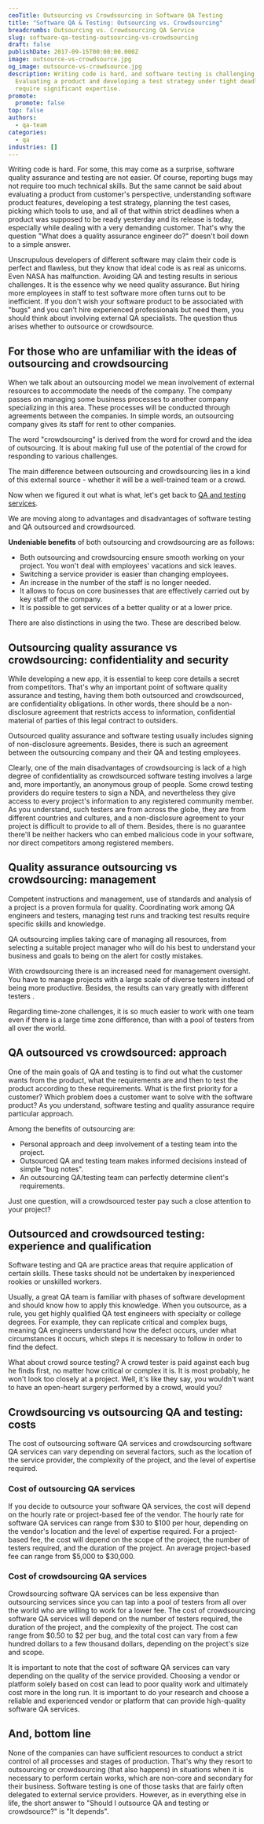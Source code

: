 ```yaml
---
ceoTitle: Outsourcing vs Crowdsourcing in Software QA Testing
title: "Software QA & Testing: Outsourcing vs. Crowdsourcing"
breadcrumbs: Outsourcing vs. Crowdsourcing QA Service
slug: software-qa-testing-outsourcing-vs-crowdsourcing
draft: false
publishDate: 2017-09-15T00:00:00.000Z
image: outsource-vs-crowdsource.jpg
og_image: outsource-vs-crowdsource.jpg
description: Writing code is hard, and software testing is challenging.
  Evaluating a product and developing a test strategy under tight deadlines
  require significant expertise.
promote:
  promote: false
top: false
authors:
  - qa-team
categories:
  - qa
industries: []
---
```

Writing code is hard. For some, this may come as a surprise, software quality assurance and testing are not easier. Of course, reporting bugs may not require too much technical skills. But the same cannot be said about evaluating a product from customer's perspective, understanding software product features, developing a test strategy, planning the test cases, picking which tools to use, and all of that within strict deadlines when a product was supposed to be ready yesterday and its release is today, especially while dealing with a very demanding customer. That's why the question "What does a quality assurance engineer do?" doesn't boil down to a simple answer.

Unscrupulous developers of different software may claim their code is perfect and flawless, but they know that ideal code is as real as unicorns. Even NASA has malfunction. Avoiding QA and testing results in serious challenges. It is the essence why we need quality assurance. But hiring more employees in staff to test software more often turns out to be inefficient. If you don't wish your software product to be associated with "bugs" and you can't hire experienced professionals but need them, you should think about involving external QA specialists. The question thus arises whether to outsource or crowdsource.

## For those who are unfamiliar with the ideas of outsourcing and crowdsourcing

When we talk about an outsourcing model we mean involvement of external resources to accommodate the needs of the company. The company passes on managing some business processes to another company specializing in this area. These processes will be conducted through agreements between the companies. In simple words, an outsourcing company gives its staff for rent to other companies.

The word "crowdsourcing" is derived from the word for crowd and the idea of outsourcing. It is about making full use of the potential of the crowd for responding to various challenges.

The main difference between outsourcing and crowdsourcing lies in a kind of this external source - whether it will be a well-trained team or a crowd.

Now when we figured it out what is what, let's get back to [QA and testing services](https://anadea.info/services/quality-assurance).

We are moving along to advantages and disadvantages of software testing and QA outsourced and crowdsourced.

**Undeniable benefits** of both outsourcing and crowdsourcing are as follows:
* Both outsourcing and crowdsourcing ensure smooth working on your project. You won't deal with employees' vacations and sick leaves.
* Switching a service provider is easier than changing employees.
* An increase in the number of the staff is no longer needed.
* It allows to focus on core businesses that are effectively carried out by key staff of the company.
* It is possible to get services of a better quality or at a lower price.

There are also distinctions in using the two. These are described below.

## Outsourcing quality assurance vs crowdsourcing: confidentiality and security

While developing a new app, it is essential to keep core details a secret from competitors. That's why an important point of software quality assurance and testing, having them both outsourced and crowdsourced, are confidentiality obligations. In other words, there should be a non-disclosure agreement that restricts access to information, confidential material of parties of this legal contract to outsiders.

Outsourced quality assurance and software testing usually includes signing of non-disclosure agreements. Besides, there is such an agreement between the outsourcing company and their QA and testing employees.

Clearly, one of the main disadvantages of crowdsourcing is lack of a high degree of confidentiality as crowdsourced software testing involves a large and, more importantly, an anonymous group of people. Some crowd testing providers do require testers to sign a NDA, and nevertheless they give access to every project's information to any registered community member. As you understand, such testers are from across the globe, they are from different countries and cultures, and a non-disclosure agreement to your project is difficult to provide to all of them. Besides, there is no guarantee there'll be neither hackers who can embed malicious code in your software, nor direct competitors among registered members.

## Quality assurance outsourcing vs crowdsourcing: management

Competent instructions and management, use of standards and analysis of a project is a proven formula for quality. Coordinating work among QA engineers and testers, managing test runs and tracking test results require specific skills and knowledge.

QA outsourcing implies taking care of managing all resources, from selecting a suitable project manager who will do his best to understand your business and goals to being on the alert for costly mistakes.

With crowdsourcing there is an increased need for management oversight. You have to manage projects with a large scale of diverse testers instead of being more productive. Besides, the results can vary greatly with different testers .

Regarding time-zone challenges, it is so much easier to work with one team even if there is a large time zone difference, than with a pool of testers from all over the world.

## QA outsourced vs crowdsourced: approach

One of the main goals of QA and testing is to find out what the customer wants from the product, what the requirements are and then to test the product according to these requirements. What is the first priority for a customer? Which problem does a customer want to solve with the software product? As you understand, software testing and quality assurance require particular approach.

Among the benefits of outsourcing are:

* Personal approach and deep involvement of a testing team into the project.
* Outsourced QA and testing team makes informed decisions instead of simple "bug notes".
* An outsourcing QA/testing team can perfectly determine client's requirements.

Just one question, will a crowdsourced tester pay such a close attention to your project?

## Outsourced and crowdsourced testing: experience and qualification

Software testing and QA are practice areas that require application of certain skills. These tasks should not be undertaken by inexperienced rookies or unskilled workers.

Usually, a great QA team is familiar with phases of software development and should know how to apply this knowledge. When you outsource, as a rule, you get highly qualified QA test engineers with specialty or college degrees. For example, they can replicate critical and complex bugs, meaning QA engineers understand how the defect occurs, under what circumstances it occurs, which steps it is necessary to follow in order to find the defect.

What about crowd source testing? A crowd tester is paid against each bug he finds first, no matter how critical or complex it is. It is most probably, he won't look too closely at a project. Well, it's like they say, you wouldn't want to have an open-heart surgery performed by a crowd, would you?

## Crowdsourcing vs outsourcing QA and testing: costs

The cost of outsourcing software QA services and crowdsourcing software QA services can vary depending on several factors, such as the location of the service provider, the complexity of the project, and the level of expertise required.

### Cost of outsourcing QA services
If you decide to outsource your software QA services, the cost will depend on the hourly rate or project-based fee of the vendor. The hourly rate for software QA services can range from $30 to $100 per hour, depending on the vendor's location and the level of expertise required. For a project-based fee, the cost will depend on the scope of the project, the number of testers required, and the duration of the project. An average project-based fee can range from $5,000 to $30,000.

### Cost of crowdsourcing QA services
Crowdsourcing software QA services can be less expensive than outsourcing services since you can tap into a pool of testers from all over the world who are willing to work for a lower fee. The cost of crowdsourcing software QA services will depend on the number of testers required, the duration of the project, and the complexity of the project. The cost can range from $0.50 to $2 per bug, and the total cost can vary from a few hundred dollars to a few thousand dollars, depending on the project's size and scope.

It is important to note that the cost of software QA services can vary depending on the quality of the service provided. Choosing a vendor or platform solely based on cost can lead to poor quality work and ultimately cost more in the long run. It is important to do your research and choose a reliable and experienced vendor or platform that can provide high-quality software QA services.

## And, bottom line

None of the companies can have sufficient resources to conduct a strict control of all processes and stages of production. That's why they resort to outsourcing or crowdsourcing (that also happens) in situations when it is necessary to perform certain works, which are non-core and secondary for their business. Software testing is one of those tasks that are fairly often delegated to external service providers. However, as in everything else in life, the short answer to "Should I outsource QA and testing or crowdsource?" is "It depends".
